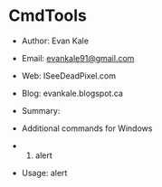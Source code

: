 CmdTools
=========
- Author: Evan Kale
- Email: evankale91@gmail.com
- Web: ISeeDeadPixel.com
- Blog: evankale.blogspot.ca

- Summary:
- Additional commands for Windows

- 1) alert
- Usage: alert <title> <text>
- Desc: Creates a popup dialog with <title> as the title, and <text> as the message.

- 2) kill
- Usage: kill <process name>
- Desc:  Forcefully terminates a process matching <procress name> (wild card (*) accepted).

- 3) screenoff
- Usage: screenoff
- Desc: Turns off monitors.

- 4) timems
- Usage 1: timems
- Desc 1: Returns the current time in milliseconds.
- Usage 2: timeme <command>
- Desc 2: Executes a command and returns milliseconds ellapsed from start to end of command.